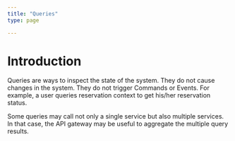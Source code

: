 ```yaml
---
title: "Queries"
type: page

---
```


# Introduction

Queries are ways to inspect the state of the system. 
They do not cause changes in the system. 
They do not trigger Commands or Events.
For example, a user queries reservation context to get his/her reservation status.

Some queries may call not only a single service but also multiple services.
In that case, the API gateway may be useful to aggregate the multiple query results.
